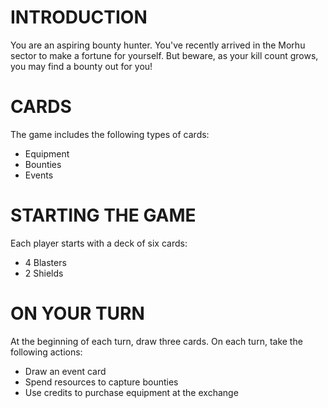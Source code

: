# INTRODUCTION

You are an aspiring bounty hunter. You've recently arrived in the Morhu sector to make a fortune for yourself. But beware, as your kill count grows, you may find a bounty out for you!

# CARDS

The game includes the following types of cards:

* Equipment
* Bounties
* Events

# STARTING THE GAME

Each player starts with a deck of six cards:

* 4 Blasters
* 2 Shields

# ON YOUR TURN

At the beginning of each turn, draw three cards. On each turn, take the following actions:

* Draw an event card
* Spend resources to capture bounties
* Use credits to purchase equipment at the exchange
